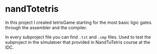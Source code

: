 # nandTotetris

In this project I created tetrisGame starting for the most basic ligic gates. through the assembler and the compiler.

In every subproject file you can find
`.tst` and `.cmp` files.
Used to test the subproject in the simulatoer that provided in NandToTetris course at the IDC.
